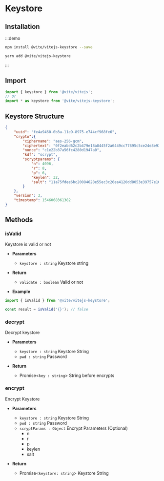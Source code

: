 # Keystore

## Installation

:::demo
```bash tab:npm
npm install @vite/vitejs-keystore --save
```

```bash tab:yarn
yarn add @vite/vitejs-keystore
```
:::

## Import

```javascript import
import { keystore } from '@vite/vitejs';
// Or
import * as keystore from '@vite/vitejs-keystore';
```

## Keystore Structure

```json
{
    "uuid": "fe4a9460-0b3a-11e9-8975-e744cf968fe6",
    "crypto":{
        "ciphername": "aes-256-gcm",
        "ciphertext": "0f2eabd62c2b479e18a8445f2a6449cc77895c5ce24e8e93bf24356b0080de67373956a69499145a262a6bed36873e35",
        "nonce": "c1e22b37a56fc4280d1947a0",
        "kdf": "scrypt",
        "scryptparams": {
            "n": 4096,
            "r": 8,
            "p": 6,
            "keylen": 32,
            "salt": "11a75fdee6bc20084628e55ec3c26ea4120dd8053e39757e164f7642b3d0af73"
        }
    },
    "version": 3,
    "timestamp": 1546068361382
}
```

## Methods

### isValid 
Keystore is valid or not

- **Parameters**
    * `keystore : string` Keystore string
  
- **Return**
    * `validate : boolean` Valid or not

- **Example**
```javascript
import { isValid } from '@vite/vitejs-keystore';

const result = isValid('{}'); // false
```

### decrypt
Decrypt keystore

- **Parameters**
    * `keystore : string` Keystore String
    * `pwd : string` Password

- **Return**
    * Promise<`key : string`> String before encrypts

### encrypt
Encrypt Keystore

- **Parameters**
    * `keystore : string` Keystore String
    * `pwd : string` Password
    * `scryptParams : Object` Encrypt Parameters (Optional)
        - n
        - r
        - p
        - keylen
        - salt

- **Return**
    * Promise<`keystore: string`> Keystore String
